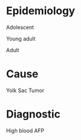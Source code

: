 # Epidemiology

Adolescent

Young adult

Adult

# Cause

Yolk Sac Tumor

# Diagnostic

High blood AFP
